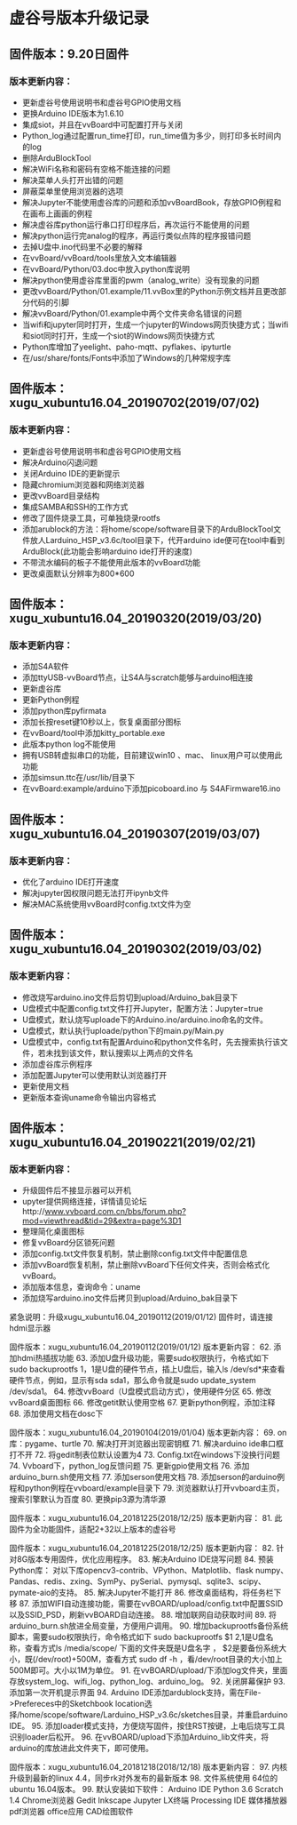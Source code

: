 # 虚谷号版本升级记录

## 固件版本：9.20日固件
### 版本更新内容：
- 更新虚谷号使用说明书和虚谷号GPIO使用文档
- 更换Arduino IDE版本为1.6.10
- 集成siot，并且在vvBoard中可配置打开与关闭
- Python_log通过配置run_time打印，run_time值为多少，则打印多长时间内的log
- 删除ArduBlockTool
- 解决WiFi名称和密码有空格不能连接的问题
- 解决菜单人头打开出错的问题
- 屏蔽菜单里使用浏览器的选项
- 解决Jupyter不能使用虚谷库的问题和添加vvBoardBook，存放GPIO例程和在画布上画画的例程
- 解决虚谷库python运行串口打印程序后，再次运行不能使用的问题
- 解决python运行完analog的程序，再运行类似点阵的程序报错问题
- 去掉U盘中.ino代码里不必要的解释
- 在vvBoard/vvBoard/tools里放入文本编辑器
- 在vvBoard/Python/03.doc中放入python库说明
- 解决python使用虚谷库里面的pwm（analog_write）没有现象的问题
- 更改vvBoard/Python/01.example/11.vvBox里的Python示例文档并且更改部分代码的引脚
- 解决vvBoard/Python/01.example中两个文件夹命名错误的问题
- 当wifi和jupyter同时打开，生成一个jupyter的Windows网页快捷方式；当wifi和siot同时打开，生成一个siot的Windows网页快捷方式
- Python库增加了yeelight、paho-mqtt、pyflakes、ipyturtle
- 在/usr/share/fonts/Fonts中添加了Windows的几种常规字库


## 固件版本：xugu_xubuntu16.04_20190702(2019/07/02)
### 版本更新内容：
- 更新虚谷号使用说明书和虚谷号GPIO使用文档
- 解决Arduino闪退问题
- 关闭Arduino IDE的更新提示
- 隐藏chromium浏览器和网络浏览器
- 更改vvBoard目录结构
- 集成SAMBA和SSH的工作方式
- 修改了固件烧录工具，可单独烧录rootfs
- 添加arublock的方法：将home/scope/software目录下的ArduBlockTool文件放人Larduino_HSP_v3.6c/tool目录下，代开arduino ide便可在tool中看到ArduBlock(此功能会影响arduino ide打开的速度)
- 不带流水编码的板子不能使用此版本的vvBoard功能
- 更改桌面默认分辨率为800*600

## 固件版本：xugu_xubuntu16.04_20190320(2019/03/20)
###  版本更新内容：
- 添加S4A软件
- 添加ttyUSB-vvBoard节点，让S4A与scratch能够与arduino相连接
- 更新虚谷库
- 更新Python例程
- 添加python库pyfirmata
- 添加长按reset键10秒以上，恢复桌面部分图标
- 在vvBoard/tool中添加kitty_portable.exe
- 此版本python log不能使用
- 拥有USB转虚拟串口的功能，目前建议win10 、mac、 linux用户可以使用此功能
- 添加simsun.ttc在/usr/lib/目录下
- 在vvBoard:example/arduino下添加picoboard.ino 与 S4AFirmware16.ino


## 固件版本：xugu_xubuntu16.04_20190307(2019/03/07)
### 版本更新内容：
- 优化了arduino IDE打开速度
- 解决jupyter因权限问题无法打开ipynb文件
- 解决MAC系统使用vvBoard时config.txt文件为空


## 固件版本：xugu_xubuntu16.04_20190302(2019/03/02)
### 版本更新内容：
- 修改烧写arduino.ino文件后剪切到upload/Arduino_bak目录下
- U盘模式中配置config.txt文件打开Jupyter，配置方法：Jupyter=true
- U盘模式，默认烧写uploade下的Arduino.ino/arduino.ino命名的文件。
- U盘模式，默认执行uploade/python下的main.py/Main.py
- U盘模式中，config.txt有配置Arduino和python文件名时，先去搜索执行该文件，若未找到该文件，默认搜索以上两点的文件名
- 添加虚谷库示例程序
- 添加配置Jupyter可以使用默认浏览器打开
- 更新使用文档
- 更新版本查询uname命令输出内容格式


## 固件版本：xugu_xubuntu16.04_20190221(2019/02/21)
### 版本更新内容：
- 升级固件后不接显示器可以开机
- upyter提供网络连接，详情请见论坛http://www.vvboard.com.cn/bbs/forum.php?mod=viewthread&tid=29&extra=page%3D1
- 整理简化桌面图标
- 修复vvBoard分区锁死问题
- 添加config.txt文件恢复机制，禁止删除config.txt文件中配置信息
- 添加vvBoard恢复机制，禁止删除vvBoard下任何文件夹，否则会格式化vvBoard。
- 添加版本信息，查询命令：uname
- 添加烧写arduino.ino文件后拷贝到upload/Arduino_bak目录下


紧急说明：升级xugu_xubuntu16.04_20190112(2019/01/12)
固件时，请连接hdmi显示器

固件版本：xugu_xubuntu16.04_20190112(2019/01/12)
版本更新内容：
62.	添加hdmi热插拔功能
63.	添加U盘升级功能，需要sudo权限执行，令格式如下 sudo backuprootfs $1，$1是U盘的硬件节点，插上U盘后，输入ls /dev/sd*来查看硬件节点，例如，显示有sda sda1，那么命令就是sudo update_system /dev/sda1。
64.	修改vvBoard（U盘模式启动方式），使用硬件分区
65.	修改vvBoard桌面图标
66.	修改getit默认使用空格
67.	更新python例程，添加注释
68.	添加使用文档在dosc下

固件版本：xugu_xubuntu16.04_20190104(2019/01/04)
版本更新内容：
69.	on库：pygame、turtle
70.	解决打开浏览器出现密钥框
71.	解决arduino ide串口框打不开
72.	将gedit制表位默认设置为4
73.	Config.txt在windows下没换行问题
74.	Vvboard下，python_log反馈问题
75.	更新gpio使用文档
76.	添加arduino_burn.sh使用文档
77.	添加serson使用文档
78.	添加serson的arduino例程和python例程在vvboard/example目录下
79.	浏览器默认打开vvboard主页，搜索引擎默认为百度
80.	更换pip3源为清华源

固件版本：xugu_xubuntu16.04_20181225(2018/12/25)
版本更新内容：
81.	此固件为全功能固件，适配2+32以上版本的虚谷号

固件版本：xugu_xubuntu16.04_20181225(2018/12/25)
版本更新内容：
82.	针对8G版本专用固件，优化应用程序。
83.	解决Arduino IDE烧写问题
84.	预装Python库：
对以下库opencv3-contrib、VPython、Matplotlib、flask numpy、Pandas、redis、zxing、SymPy、pySerial、pymysql、sqlite3、scipy、pymate-aio的支持。
85.	解决Jupyter不能打开
86.	修改桌面结构，将任务栏下移
87.	添加WIFI自动连接功能，需要在vvBOARD/upload/config.txt中配置SSID以及SSID_PSD，刷新vvBOARD自动连接。
88.	增加联网自动获取时间
89.	将arduino_burn.sh放进全局变量，方便用户调用。
90.	增加backuprootfs备份系统脚本，需要sudo权限执行，命令格式如下 sudo backuprootfs $1 $2,$1是U盘名称，查看方式ls /media/scope/  下面的文件夹既是U盘名字 ， $2是要备份系统大小，既(/dev/root)+500M，查看方式 sudo df -h ，看/dev/root目录的大小加上500M即可。大小以1M为单位。
91.	在vvBOARD/upload/下添加log文件夹，里面存放system_log、wifi_log、python_log、arduino_log。
92.	关闭屏幕保护
93.	添加第一次开机提示界面
94.	Arduino IDE添加ardublock支持，需在File->Prefereces中的Sketchbook location选择/home/scope/software/Larduino_HSP_v3.6c/sketches目录，并重启arduino IDE。
95.	添加loader模式支持，方便烧写固件，按住RST按键，上电后烧写工具识别loader后松开。
96.	在vvBOARD/upload下添加Arduino_lib文件夹，将arduino的库放进此文件夹下，即可使用。

固件版本：xugu_xubuntu16.04_20181218(2018/12/18)
版本更新内容：
97.	内核升级到最新的linux 4.4，同步rk对外发布的最新版本
98.	文件系统使用 64位的ubuntu 16.04版本。
99.	默认安装如下软件： 
Arduino IDE
Python 3.6
Scratch  1.4
Chrome浏览器
Gedit
  Inkscape
  Jupyter
  LX终端
  Processing IDE
  媒体播放器
pdf浏览器
       office应用
       CAD绘图软件
